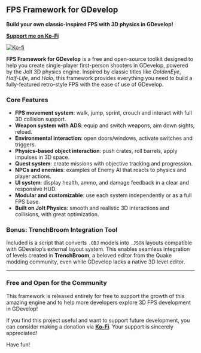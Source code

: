 ## **FPS Framework for GDevelop**  
**Build your own classic-inspired FPS with 3D physics in GDevelop!**  

[**Support me on Ko-Fi**](https://ko-fi.com/giampiero)

<a href="https://ko-fi.com/giampiero" rel="nofollow"><img src="https://camo.githubusercontent.com/5f3ad29b3051aac409943c7b590b86490c6ec7ad399379ca73521d9ff98a28f7/68747470733a2f2f696d672e736869656c64732e696f2f62616467652f737570706f72745f6d655f6f6e5f6b6f2d2d66692d4631363036313f7374796c653d666f722d7468652d6261646765266c6f676f3d6b6f6669266c6f676f436f6c6f723d663566356635" alt="Ko-fi" data-canonical-src="https://img.shields.io/badge/support_me_on_ko--fi-F16061?style=for-the-badge&amp;logo=kofi&amp;logoColor=f5f5f5" style="max-width: 100%;"></a>

**FPS Framework for GDevelop** is a free and open-source toolkit designed to help you create single-player first-person shooters in GDevelop, powered by the Jolt 3D physics engine. Inspired by classic titles like *GoldenEye*, *Half-Life*, and *Halo*, this framework provides everything you need to build a fully-featured retro-style FPS with the ease of use of GDevelop.

### **Core Features**

- **FPS movement system**: walk, jump, sprint, crouch and interact with full 3D collision support.
- **Weapon system with ADS**: equip and switch weapons, aim down sights, reload.
- **Environmental interaction**: open doors/windows, activate switches and triggers.
- **Physics-based object interaction**: push crates, roll barrels, apply impulses in 3D space.
- **Quest system**: create missions with objective tracking and progression.
- **NPCs and enemies**: examples of Enemy AI that reacts to physics and player actions.
- **UI system**: display health, ammo, and damage feedback in a clear and responsive HUD.
- **Modular and customizable**: use each system independently or as a full FPS base.
- **Built on Jolt Physics**: smooth and realistic 3D interactions and collisions, with great optimization.

### **Bonus: TrenchBroom Integration Tool**

Included is a script that converts `.OBJ` models into `.JSON` layouts compatible with GDevelop’s external layout system. This enables seamless integration of levels created in **TrenchBroom**, a beloved editor from the Quake modding community, even while GDevelop lacks a native 3D level editor.

---

### **Free and Open for the Community**

This framework is released entirely for free to support the growth of this amazing engine and to help more developers explore 3D FPS development in GDevelop!  

If you find this project useful and want to support future development, you can consider making a donation via [**Ko-Fi**](https://ko-fi.com/yourprofile). Your support is sincerely appreciated!

Have fun!
